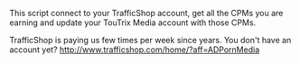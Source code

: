 This script connect to your TrafficShop account, get all the CPMs you are earning and update your TouTrix Media account with those CPMs.

TrafficShop is paying us few times per week since years. You don't have an account yet?
http://www.trafficshop.com/home/?aff=ADPornMedia



